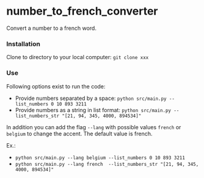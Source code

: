 # number_to_french_converter

Convert a number to a french word.

### Installation

Clone to directory to your local computer:
```git clone xxx```

### Use

Following options exist to run the code:
- Provide numbers separated by a space: ```python src/main.py --list_numbers 0 10 893 3211```
- Provide numbers as a string in list format: ```python src/main.py --list_numbers_str "[21, 94, 345, 4000, 894534]"```

In addition you can add the flag ```--lang``` with possible values ```french``` or ```belgium``` to change the accent. 
The default value is french.

Ex.: 
- ```python src/main.py --lang belgium --list_numbers 0 10 893 3211```
- ```python src/main.py --lang french  --list_numbers_str "[21, 94, 345, 4000, 894534]"```

